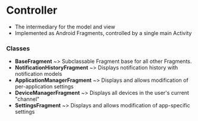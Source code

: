 # Controller
- The intermediary for the model and view
- Implemented as Android Fragments, controlled by a single main Activity


### Classes
- **BaseFragment** ~> Subclassable Fragment base for all other Fragments.
- **NotificationHistoryFragment** ~> Displays notification history with notification models
- **ApplicationManagerFragment** ~> Displays and allows modification of per-application settings
- **DeviceManagerFragment** ~> Displays all devices in the user's current "channel"
- **SettingsFragment** ~> Displays and allows modification of app-specific settings
